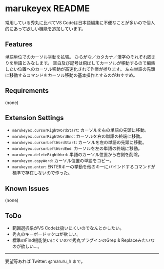 # marukeyex README

常用している秀丸に比べてVS Codeは日本語編集に不便なことが多いので個人的にあって欲しい機能を追加しています。

## Features

単語単位でのカーソル挙動を拡張。
ひらがな／カタカナ／漢字のそれぞれ固まりを単語とみなします。
空白及び記号は飛ばしてカーソルが移動するので編集したい位置へのカーソル移動が高速化されて作業が捗ります。
左右単語の先頭に移動するコマンドをカーソル移動の基本操作とするのがおすすめ。

## Requirements

(none)

## Extension Settings

* `marukeyex.cursorRightWordStart`: カーソルを右の単語の先頭に移動。
* `marukeyex.cursorRightWordEnd`: カーソルを右の単語の終端に移動。
* `marukeyex.cursorLeftWordStart`: カーソルを左の単語の先頭に移動。
* `marukeyex.cursorLeftWordEnd`: カーソルを左の単語の終端に移動。
* `marukeyex.deleteRightWord`: 単語のカーソル位置から右側を削除。
* `marukeyex.copyWord`: カーソル位置の単語をコピー。
* `marukeyex.enter`: ENTERキーの挙動を他のキーにバインドするコマンドが標準で存在しないので作った。

## Known Issues

(none)

## ToDo

- 範囲選択系がVS Codeは扱いにくいのでなんとかしたい。
- 秀丸のキーボードマクロが欲しい。
- 標準のFind機能使いにくいので秀丸プラグインのGrep & Replaceみたいなのが欲しい…。


-----------------------------------------------------------------------------------------------------------

要望等あれば Twitter: @maruru_h まで。
